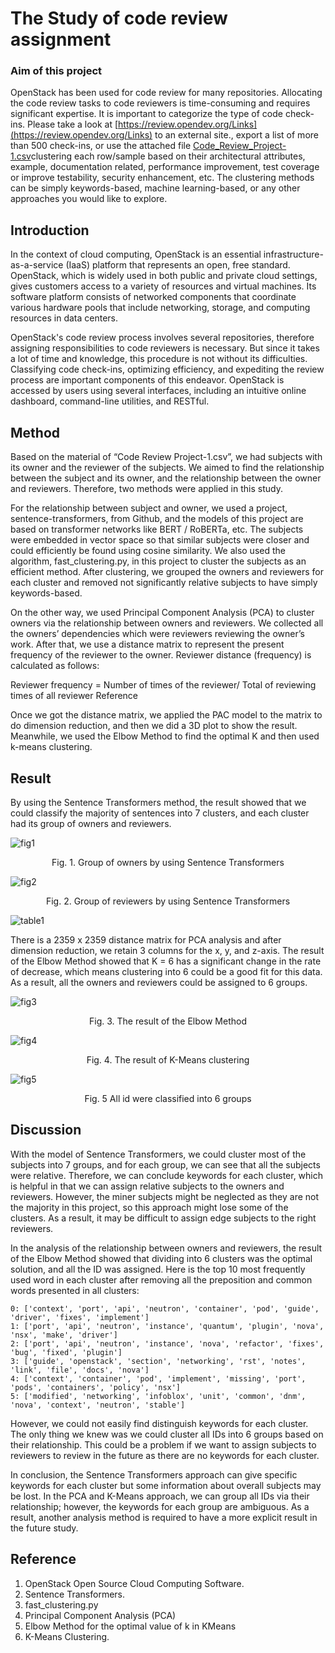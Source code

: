 # The Study of code review assignment
### Aim of this project
OpenStack has been used for code review for many repositories. Allocating the code review tasks to code reviewers is time-consuming and requires significant expertise. It is important to categorize the type of code check-ins. Please take a look at [https://review.opendev.org/Links](https://review.opendev.org/Links) to an external site., export a list of more than 500 check-ins, or use the attached file [Code_Review_Project-1.csv](https://github.com/IHsuanHu/Study_of_code_review_assignment/blob/master/Code_Review_Project-1.csv)clustering each row/sample based on their architectural attributes, example, documentation related, performance improvement, test coverage or improve testability, security enhancement, etc.  The clustering methods can be simply keywords-based, machine learning-based, or any other approaches you would like to explore.

## Introduction
In the context of cloud computing, OpenStack is an essential infrastructure-as-a-service (IaaS) platform that represents an open, free standard. OpenStack, which is widely used in both public and private cloud settings, gives customers access to a variety of resources and virtual machines. Its software platform consists of networked components that coordinate various hardware pools that include networking, storage, and computing resources in data centers.

OpenStack's code review process involves several repositories, therefore assigning responsibilities to code reviewers is necessary. But since it takes a lot of time and knowledge, this procedure is not without its difficulties. Classifying code check-ins, optimizing efficiency, and expediting the review process are important components of this endeavor. OpenStack is accessed by users using several interfaces, including an intuitive online dashboard, command-line utilities, and RESTful.

## Method
Based on the material of “Code Review Project-1.csv”, we had subjects with its owner and the reviewer of the subjects. We aimed to find the relationship between the subject and its owner, and the relationship between the owner and reviewers. Therefore, two methods were applied in this study.

For the relationship between subject and owner, we used a project, sentence-transformers, from Github, and the models of this project are based on transformer networks like BERT / RoBERTa, etc. The subjects were embedded in vector space so that similar subjects were closer and could efficiently be found using cosine similarity. We also used the algorithm, fast_clustering.py, in this project to cluster the subjects as an efficient method. After clustering, we grouped the owners and reviewers for each cluster and removed not significantly relative subjects to have simply keywords-based.

On the other way, we used Principal Component Analysis (PCA) to cluster owners via the relationship between owners and reviewers. We collected all the owners’ dependencies which were reviewers reviewing the owner’s work. After that, we use a distance matrix to represent the present frequency of the reviewer to the owner. Reviewer distance (frequency) is calculated as follows:

Reviewer frequency = Number of times of the reviewer/ Total of reviewing times of all reviewer
Reference

Once we got the distance matrix, we applied the PAC model to the matrix to do dimension reduction, and then we did a 3D plot to show the result. Meanwhile, we used the Elbow Method to find the optimal K and then used k-means clustering.

## Result
By using the Sentence Transformers method, the result showed that we could classify the majority of sentences into 7 clusters, and each cluster had its group of owners and reviewers.

![fig1](https://github.com/IHsuanHu/Study_of_code_review_assignment/blob/master/fig1.png)
<div align="center">
Fig. 1. Group of owners by using Sentence Transformers
</div>  

![fig2](https://github.com/IHsuanHu/Study_of_code_review_assignment/blob/master/fig2.png)
<div align="center">
Fig. 2. Group of reviewers by using Sentence Transformers
</div>  

![table1](https://github.com/IHsuanHu/Study_of_code_review_assignment/blob/master/table1.PNG)

There is a 2359 x 2359 distance matrix for PCA analysis and after dimension reduction, we retain 3 columns for the x, y, and z-axis. The result of the Elbow Method showed that K = 6 has a significant change in the rate of decrease, which means clustering into 6 could be a good fit for this data. As a result, all the owners and reviewers could be assigned to 6 groups.

![fig3](https://github.com/IHsuanHu/Study_of_code_review_assignment/blob/master/fig3.png)
<div align="center">
Fig. 3. The result of the Elbow Method
</div> 

![fig4](https://github.com/IHsuanHu/Study_of_code_review_assignment/blob/master/fig4.png)
<div align="center">
Fig. 4. The result of K-Means clustering
</div>

![fig5](https://github.com/IHsuanHu/Study_of_code_review_assignment/blob/master/fig5.png)
<div align="center">
Fig. 5 All id were classified into 6 groups
</div>

## Discussion
With the model of Sentence Transformers, we could cluster most of the subjects into 7 groups, and for each group, we can see that all the subjects were relative. Therefore, we can conclude keywords for each cluster, which is helpful in that we can assign relative subjects to the owners and reviewers. However, the miner subjects might be neglected as they are not the majority in this project, so this approach might lose some of the clusters. As a result, it may be difficult to assign edge subjects to the right reviewers.

In the analysis of the relationship between owners and reviewers, the result of the Elbow Method showed that dividing into 6 clusters was the optimal solution, and all the ID was assigned. Here is the top 10 most frequently used word in each cluster after removing all the preposition and common words presented in all clusters:
```
0: ['context', 'port', 'api', 'neutron', 'container', 'pod', 'guide', 'driver', 'fixes', 'implement']
1: ['port', 'api', 'neutron', 'instance', 'quantum', 'plugin', 'nova', 'nsx', 'make', 'driver']
2: ['port', 'api', 'neutron', 'instance', 'nova', 'refactor', 'fixes', 'bug', 'fixed', 'plugin']
3: ['guide', 'openstack', 'section', 'networking', 'rst', 'notes', 'link', 'file', 'docs', 'nova']
4: ['context', 'container', 'pod', 'implement', 'missing', 'port', 'pods', 'containers', 'policy', 'nsx']
5: ['modified', 'networking', 'infoblox', 'unit', 'common', 'dnm', 'nova', 'context', 'neutron', 'stable']
```
However, we could not easily find distinguish keywords for each cluster. The only thing we knew was we could cluster all IDs into 6 groups based on their relationship. This could be a problem if we want to assign subjects to reviewers to review in the future as there are no keywords for each cluster.

In conclusion, the Sentence Transformers approach can give specific keywords for each cluster but some information about overall subjects may be lost. In the PCA and K-Means approach, we can group all IDs via their relationship; however, the keywords for each group are ambiguous. As a result, another analysis method is required to have a more explicit result in the future study.

## Reference
1.	OpenStack Open Source Cloud Computing Software.
2.	Sentence Transformers.
3.	fast_clustering.py
4.	Principal Component Analysis (PCA)
5.	Elbow Method for the optimal value of k in KMeans
6.	K-Means Clustering.

